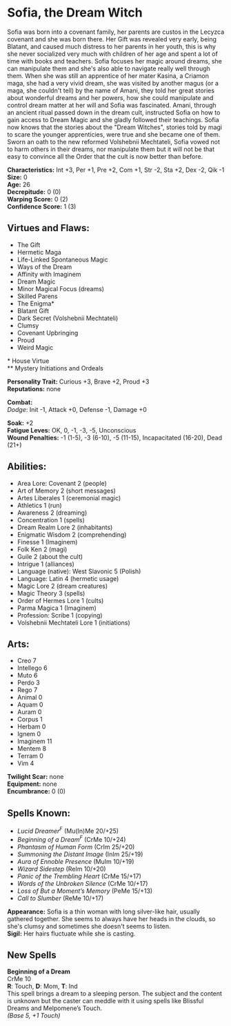 # Sofia, the Dream Witch

Sofia was born into a covenant family, her parents are custos in the Lecyzca covenant and she was born there. Her Gift was revealed very early, being Blatant, and caused much distress to her parents in her youth, this is why she never socialized very much with children of her age and spent a lot of time with books and teachers. Sofia focuses her magic around dreams, she can manipulate them and she's also able to navigate really well through them. When she was still an apprentice of her mater Kasina, a Criamon maga, she had a very vivid dream, she was visited by another magus (or a maga, she couldn't tell) by the name of Amani, they told her great stories about wonderful dreams and her powers, how she could manipulate and control dream matter at her will and Sofia was fascinated. Amani, through an ancient ritual passed down in the dream cult, instructed Sofia on how to gain access to Dream Magic and she gladly followed their teachings. Sofia now knows that the stories about the "Dream Witches", stories told by magi to scare the younger apprenticies, were true and she became one of them. Sworn an oath to the new reformed Volshebnii Mechtateli, Sofia vowed not to harm others in their dreams, nor manipulate them but it will not be that easy to convince all the Order that the cult is now better than before.

**Characteristics:** Int +3, Per +1, Pre +2, Com +1, Str -2, Sta +2, Dex -2, Qik -1  
**Size:** 0  
**Age:** 26  
**Decrepitude:** 0 (0)  
**Warping Score:** 0 (2)  
**Confidence Score:** 1 (3)  

## Virtues and Flaws:

- The Gift
- Hermetic Maga
- Life-Linked Spontaneous Magic
- Ways of the Dream
- Affinity with Imaginem
- Dream Magic
- Minor Magical Focus (dreams)
- Skilled Parens
- The Enigma*
- Blatant Gift
- Dark Secret (Volshebnii Mechtateli)
- Clumsy
- Covenant Upbringing
- Proud
- Weird Magic

\* House Virtue  
** Mystery Initiations and Ordeals

**Personality Trait:** Curious +3, Brave +2, Proud +3  
**Reputations:** none

**Combat:**  
*Dodge*: Init -1, Attack +0, Defense -1, Damage +0  

**Soak:** +2  
**Fatigue Leves:** OK, 0, -1, -3, -5, Unconscious  
**Wound Penalties:** -1 (1-5), -3 (6-10), -5 (11-15), Incapacitated (16-20), Dead (21+)

## Abilities:

+ Area Lore: Covenant 2 (people)
+ Art of Memory 2 (short messages)
+ Artes Liberales 1 (ceremonial magic)
+ Athletics 1 (run)
+ Awareness 2 (dreaming)
+ Concentration 1 (spells)
+ Dream Realm Lore 2 (inhabitants)
+ Enigmatic Wisdom 2 (comprehending)
+ Finesse 1 (Imaginem)
+ Folk Ken 2 (magi)
+ Guile 2 (about the cult)
+ Intrigue 1 (alliances)
+ Language (native): West Slavonic 5 (Polish)
+ Language: Latin 4 (hermetic usage)
+ Magic Lore 2 (dream creatures)
+ Magic Theory 3 (spells)
+ Order of Hermes Lore 1 (cults)
+ Parma Magica 1 (Imaginem)
+ Profession: Scribe 1 (copying)
+ Volshebnii Mechtateli Lore 1 (initiations)

## Arts:

+ Creo 7
+ Intellego 6
+ Muto 6
+ Perdo 3
+ Rego 7
+ Animal 0
+ Aquam 0
+ Auram 0
+ Corpus 1
+ Herbam 0
+ Ignem 0
+ Imaginem 11
+ Mentem 8
+ Terram 0
+ Vim 4

**Twilight Scar:** none  
**Equipment:** none  
**Encumbrance:** 0 (0)

## Spells Known:

+ *Lucid Dreamer<sup>F</sup>* (Mu(In)Me 20/+25)
+ *Beginning of a Dream<sup>F</sup>* (CrMe 10/+24)
+ *Phantasm of Human Form* (CrIm 25/+20)
+ *Summoning the Distant Image* (InIm 25/+19)
+ *Aura of Ennoble Presence* (MuIm 10/+19)
+ *Wizard Sidestep* (ReIm 10/+20)
+ *Panic of the Trembling Heart* (CrMe 15/+17)
+ *Words of the Unbroken Silence* (CrMe 10/+17)
+ *Loss of But a Moment’s Memory* (PeMe 15/+13)
+ *Call to Slumber* (ReMe 10/+17)

**Appearance:** Sofia is a thin woman with long silver-like hair, usually gathered together. She seems to always have her heads in the clouds, so she's clumsy and sometimes she doesn't seems to listen.  
**Sigil:** Her hairs fluctuate while she is casting.

## New Spells

**Beginning of a Dream**  
CrMe 10  
**R**: Touch, **D**: Mom, **T**: Ind  
This spell brings a dream to a sleeping person. The
subject and the content is unknown but the caster can
meddle with it using spells like Blissful Dreams and
Melpomene’s Touch.  
*(Base 5, +1 Touch)*
